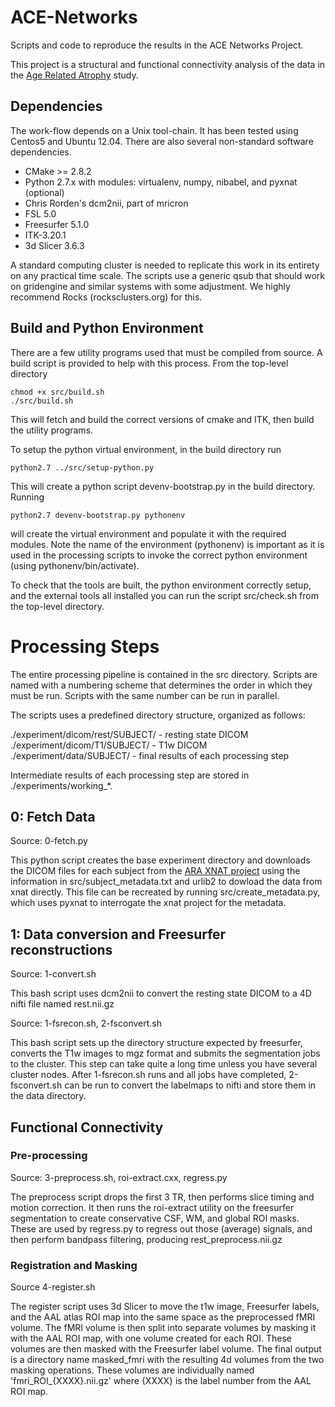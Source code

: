 # ACE-Networks

Scripts and code to reproduce the results in the ACE Networks Project.

This project is a structural and functional connectivity analysis of the
data in the [Age Related Atrophy](http://www.bsl.ece.vt.edu/index.php?page=ara-dataset)
study.

## Dependencies

The work-flow depends on a Unix tool-chain. It has been tested using Centos5 and Ubuntu 12.04.
There are also several non-standard software dependencies.

* CMake >= 2.8.2
* Python 2.7.x with modules: virtualenv, numpy, nibabel, and pyxnat (optional)
* Chris Rorden's dcm2nii, part of mricron
* FSL 5.0
* Freesurfer 5.1.0
* ITK-3.20.1
* 3d Slicer 3.6.3

A standard computing cluster is needed to replicate this work in its entirety
on any practical time scale. The scripts use a generic qsub that should work
on gridengine and similar systems with some adjustment. We highly recommend
Rocks (rocksclusters.org) for this.

## Build and Python Environment

There are a few utility programs used that must be compiled from source. A
build script is provided to help with this process. From the top-level directory

	chmod +x src/build.sh
	./src/build.sh

This will fetch and build the correct versions of cmake and ITK, then build the
utility programs.

To setup the python virtual environment, in the build directory run

	python2.7 ../src/setup-python.py

This will create a python script devenv-bootstrap.py in the build directory. Running

	python2.7 devenv-bootstrap.py pythonenv

will create the virtual environment and populate it with the required modules. Note the name of the environment (pythonenv) is important as it is used in the processing scripts to invoke the correct python environment (using pythonenv/bin/activate).

To check that the tools are built, the python environment correctly setup, and the external tools all installed you can run the script src/check.sh from the top-level directory.

# Processing Steps

The entire processing pipeline is contained in the src directory.
Scripts are named with a numbering scheme that determines the order
in which they must be run. Scripts with the same number can be run in parallel.

The scripts uses a predefined directory structure, organized as follows:

./experiment/dicom/rest/SUBJECT/ - resting state DICOM
./experiment/dicom/T1/SUBJECT/ - T1w DICOM
./experiment/data/SUBJECT/ - final results of each processing step

Intermediate results of each processing step are stored in ./experiments/working_*.

## 0: Fetch Data

Source: 0-fetch.py

This python script creates the base experiment directory and downloads the
DICOM files for each subject from the [ARA XNAT project](http://xnat.bsl.ece.vt.edu/app/template/XDATScreen_report_xnat_projectData.vm/search_element/xnat:projectData/search_field/xnat:projectData.ID/search_value/ACE) using the information in src/subject\_metadata.txt and urlib2 to dowload the data from xnat directly. This file can be recreated by running src/create\_metadata.py, which uses pyxnat to interrogate the xnat project for the metadata.

## 1: Data conversion and Freesurfer reconstructions

Source: 1-convert.sh

This bash script uses dcm2nii to convert the resting state DICOM to a 4D nifti file
named rest.nii.gz

Source: 1-fsrecon.sh, 2-fsconvert.sh

This bash script sets up the directory structure expected by freesurfer, converts the T1w images to mgz format and submits the segmentation jobs to the cluster. This step can take quite a long time unless you have several cluster nodes. After 1-fsrecon.sh runs and all jobs have completed, 2-fsconvert.sh can be run to convert the labelmaps to nifti and store them in the data directory.

## Functional Connectivity

### Pre-processing

Source: 3-preprocess.sh, roi-extract.cxx, regress.py

The preprocess script drops the first 3 TR, then performs slice timing and motion correction.
It then runs the roi-extract utility on the freesurfer segmentation to create conservative CSF, WM, and global ROI masks. These are used by regress.py to regress out those (average) signals, and then perform bandpass filtering, producing rest_preprocess.nii.gz

### Registration and Masking

Source 4-register.sh

The register script uses 3d Slicer to move the t1w image, Freesurfer labels, and the AAL atlas ROI map into the same space as the preprocessed fMRI volume.  The fMRI volume is then split into separate volumes by masking it with the AAL ROI map, with one volume created for each ROI.  These volumes are then masked with the Freesurfer label volume.  The final output is a directory name masked_fmri with the resulting 4d volumes from the two masking operations.  These volumes are individually named 'fmri_ROI_{XXXX}.nii.gz' where {XXXX} is the label number from the AAL ROI map.
